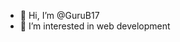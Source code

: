 - 👋 Hi, I’m @GuruB17
- 👀 I’m interested in web development
  


<!---
GuruB17/GuruB17 is a ✨ special ✨ repository because its `README.md` (this file) appears on your GitHub profile.
You can click the Preview link to take a look at your changes.
--->
